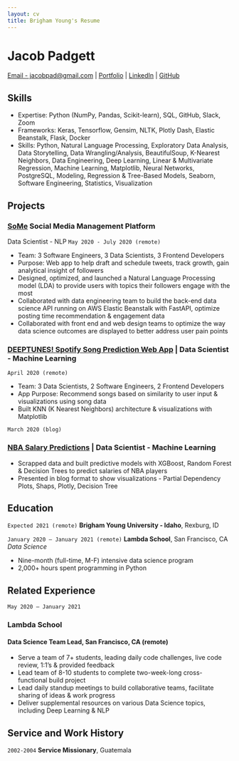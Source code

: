 ```yaml
---
layout: cv
title: Brigham Young's Resume
---
```

# Jacob Padgett

<div id="webaddress">
<a href="#">Email - jacobpad@gmail.com</a>
| <a href="https://jacobpad.github.io/">Portfolio</a>
| <a href="https://www.linkedin.com/jacobpad">LinkedIn</a>
| <a href="https://github.com/jacobpad">GitHub</a>
</div>

<!-- https://www.monique.tech/the-art-of-markdown -->

## Skills
* Expertise: Python (NumPy, Pandas, Scikit-learn), SQL, GitHub, Slack, Zoom
* Frameworks: Keras, Tensorflow, Gensim, NLTK, Plotly Dash, Elastic Beanstalk, Flask, Docker
* Skills: Python, Natural Language Processing, Exploratory Data Analysis, Data Storytelling, Data Wrangling/Analysis, BeautifulSoup, K-Nearest Neighbors, Data Engineering, Deep Learning, Linear & Multivariate Regression, Machine Learning, Matplotlib, Neural Networks, PostgreSQL, Modeling, Regression & Tree-Based Models, Seaborn, Software Engineering, Statistics, Visualization

## Projects

### [SoMe](https://github.com/Lambda-School-Labs/social-media-strategy-ds) Social Media Management Platform
Data Scientist - NLP
`May 2020 - July 2020 (remote)`
* Team: 3 Software Engineers, 3 Data Scientists, 3 Frontend Developers
* Purpose: Web app to help draft and schedule tweets, track growth, gain analytical insight of followers
* Designed, optimized, and launched a Natural Language Processing​ model (LDA) to provide users with topics
their followers engage with the most
* Collaborated with data engineering team to build the back-end data science API running on AWS Elastic
Beanstalk with FastAPI, optimize posting time recommendation & engagement data
* Collaborated with front end and web design teams to optimize the way data science outcomes are
displayed to better address user pain points

### [DEEPTUNES! Spotify Song Prediction Web App](https://github.com/Lambda-Spotify-Song-Suggester-3/datascience) | Data Scientist - Machine Learning
`April 2020 (remote)`
* Team: 3 Data Scientists, 2 Software Engineers, 2 Frontend Developers
* App Purpose:​ Recommend songs based on similarity to user input & visualizations using song data
* Built KNN (K Nearest Neighbors) architecture & visualizations with Matplotlib

`March 2020 (blog)`
### [NBA Salary Predictions](https://jacobpad.github.io/2020-03-05-Unit-2-Build-Week-NBA-Salaries/) | Data Scientist - Machine Learning
* Scrapped data and built predictive models with XGBoost, Random Forest & Decision Trees to predict
salaries of NBA players
* Presented in blog format to show visualizations - Partial Dependency Plots, Shaps, Plotly, Decision Tree


## Education

`Expected 2021 (remote)`
__Brigham Young University - Idaho__, Rexburg, ID

`January 2020 – January 2021 (remote)`
__Lambda School__, San Francisco, CA
_Data Science_
* Nine-month (full-time, M-F) intensive data science program
* 2,000+ hours spent programming in Python


## Related Experience

`May 2020 – January 2021`
### Lambda School
#### Data Science Team Lead, San Francisco, CA (remote)
* Serve a team of 7+ students, leading daily code challenges, live code review, 1:1’s & provided feedback
* Lead team of 8-10 students to complete two-week-long cross-functional build project
* Lead daily standup meetings to build collaborative teams, facilitate sharing of ideas & work progress
* Deliver supplemental resources on various Data Science topics, including Deep Learning & NLP

## Service and Work History

`2002-2004`
__Service Missionary__, Guatemala



<!-- ### Footer

Last updated: May 2013 -->


